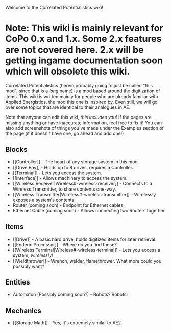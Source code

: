 Welcome to the Correlated Potentialistics wiki!

# Note: This wiki is mainly relevant for CoPo 0.x and 1.x. Some 2.x features are not covered here. 2.x will be getting ingame documentation soon which will obsolete this wiki.

Correlated Potentialistics (herein probably going to just be called "this mod", since that is a *long* name) is a mod based around the digitization of items. This wiki is written mainly for people who are already familiar with Applied Energistics, the mod this one is inspired by. Even still, we will go over some topics that are identical to their analogues in AE.

Note that anyone can edit this wiki, *this includes you*! If the pages are missing anything or have inaccurate information, feel free to fix it! You can also add screenshots of things you've made under the Examples section of the page (if it doesn't have one, go ahead and add one!)

## Blocks

* [[Controller]] - The heart of any storage system in this mod.
* [[Drive Bay]] - Holds up to 8 drives, requires a Controller.
* [[Terminal]] - Lets you access the system.
* [[Interface]] - Allows machinery to access the system.
* [[Wireless Receiver|Wireless#-wireless-receiver]] - Connects to a Wireless Transmitter, to share contents one-way.
* [[Wireless Transmitter|Wireless#-wireless-transmitter]] - Wirelessly exposes a system's contents.
* Router (coming soon) - Endpoint for Ethernet cables.
* Ethernet Cable (coming soon) - Allows connecting two Routers together.

## Items

* [[Drive]] - A basic hard drive, holds digitized items for later retrieval.
* [[Enderic Processor]] - Where do you find these?
* [[Wireless Terminal|Wireless#-wireless-terminal]] - Lets you access a system, *wirelessly*!
* [[Weldthrower]] - Wrench, welder, flamethrower. What more could you possibly want?

## Entities

* Automaton (Possibly coming soon?) - Robots? Robots!

## Mechanics

* [[Storage Math]] - Yes, it's extremely similar to AE2.